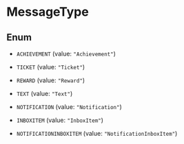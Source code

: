 

# MessageType

## Enum


* `ACHIEVEMENT` (value: `"Achievement"`)

* `TICKET` (value: `"Ticket"`)

* `REWARD` (value: `"Reward"`)

* `TEXT` (value: `"Text"`)

* `NOTIFICATION` (value: `"Notification"`)

* `INBOXITEM` (value: `"InboxItem"`)

* `NOTIFICATIONINBOXITEM` (value: `"NotificationInboxItem"`)



